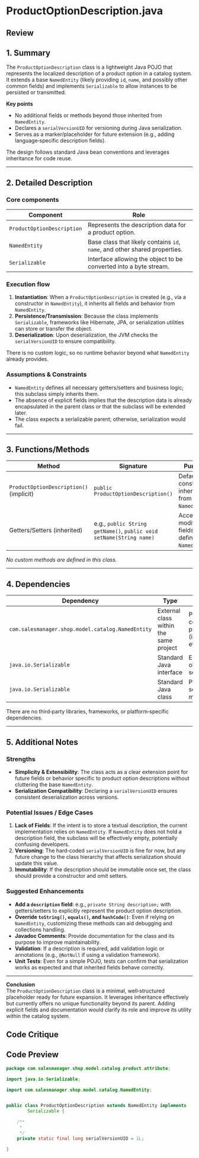 # ProductOptionDescription.java

## Review

## 1. Summary  
The `ProductOptionDescription` class is a lightweight Java POJO that represents the localized description of a product option in a catalog system. It extends a base `NamedEntity` (likely providing `id`, `name`, and possibly other common fields) and implements `Serializable` to allow instances to be persisted or transmitted.

**Key points**
- No additional fields or methods beyond those inherited from `NamedEntity`.
- Declares a `serialVersionUID` for versioning during Java serialization.
- Serves as a marker/placeholder for future extension (e.g., adding language‑specific description fields).

The design follows standard Java bean conventions and leverages inheritance for code reuse.

---

## 2. Detailed Description  

### Core components
| Component | Role |
|-----------|------|
| `ProductOptionDescription` | Represents the description data for a product option. |
| `NamedEntity` | Base class that likely contains `id`, `name`, and other shared properties. |
| `Serializable` | Interface allowing the object to be converted into a byte stream. |

### Execution flow
1. **Instantiation**: When a `ProductOptionDescription` is created (e.g., via a constructor in `NamedEntity`), it inherits all fields and behavior from `NamedEntity`.  
2. **Persistence/Transmission**: Because the class implements `Serializable`, frameworks like Hibernate, JPA, or serialization utilities can store or transfer the object.  
3. **Deserialization**: Upon deserialization, the JVM checks the `serialVersionUID` to ensure compatibility.

There is no custom logic, so no runtime behavior beyond what `NamedEntity` already provides.

### Assumptions & Constraints
- `NamedEntity` defines all necessary getters/setters and business logic; this subclass simply inherits them.
- The absence of explicit fields implies that the description data is already encapsulated in the parent class or that the subclass will be extended later.
- The class expects a serializable parent; otherwise, serialization would fail.

---

## 3. Functions/Methods  

| Method | Signature | Purpose | Inputs | Outputs | Side‑Effects |
|--------|-----------|---------|--------|---------|--------------|
| `ProductOptionDescription()` (implicit) | `public ProductOptionDescription()` | Default constructor inherited from `NamedEntity`. | None | Instance of `ProductOptionDescription`. | None |
| Getters/Setters (inherited) | e.g., `public String getName()`, `public void setName(String name)` | Access and modify fields defined in `NamedEntity`. | `String` value | Returns/sets the value. | Mutates the object's state. |

*No custom methods are defined in this class.*

---

## 4. Dependencies  

| Dependency | Type | Notes |
|------------|------|-------|
| `com.salesmanager.shop.model.catalog.NamedEntity` | External class within the same project | Provides core entity properties (id, name, etc.). |
| `java.io.Serializable` | Standard Java interface | Enables object serialization. |
| `java.io.Serializable` | Standard Java class | Provides serialization mechanism. |

There are no third‑party libraries, frameworks, or platform‑specific dependencies.

---

## 5. Additional Notes  

### Strengths
- **Simplicity & Extensibility**: The class acts as a clear extension point for future fields or behavior specific to product option descriptions without cluttering the base `NamedEntity`.
- **Serialization Compatibility**: Declaring a `serialVersionUID` ensures consistent deserialization across versions.

### Potential Issues / Edge Cases
1. **Lack of Fields**: If the intent is to store a textual description, the current implementation relies on `NamedEntity`. If `NamedEntity` does not hold a description field, the subclass will be effectively empty, potentially confusing developers.
2. **Versioning**: The hard‑coded `serialVersionUID` is fine for now, but any future change to the class hierarchy that affects serialization should update this value.
3. **Immutability**: If the description should be immutable once set, the class should provide a constructor and omit setters.

### Suggested Enhancements
- **Add a `description` field**: e.g., `private String description;` with getters/setters to explicitly represent the product option description.
- **Override `toString()`, `equals()`, and `hashCode()`**: Even if relying on `NamedEntity`, customizing these methods can aid debugging and collections handling.
- **Javadoc Comments**: Provide documentation for the class and its purpose to improve maintainability.
- **Validation**: If a description is required, add validation logic or annotations (e.g., `@NotNull` if using a validation framework).
- **Unit Tests**: Even for a simple POJO, tests can confirm that serialization works as expected and that inherited fields behave correctly.

---

**Conclusion**  
The `ProductOptionDescription` class is a minimal, well‑structured placeholder ready for future expansion. It leverages inheritance effectively but currently offers no unique functionality beyond its parent. Adding explicit fields and documentation would clarify its role and improve its utility within the catalog system.

## Code Critique



## Code Preview

```java
package com.salesmanager.shop.model.catalog.product.attribute;

import java.io.Serializable;

import com.salesmanager.shop.model.catalog.NamedEntity;


public class ProductOptionDescription extends NamedEntity implements
		Serializable {

	/**
	 * 
	 */
	private static final long serialVersionUID = 1L;

}



```
